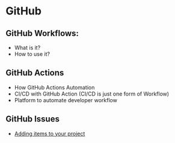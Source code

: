 # GitHub
## GitHub Workflows:
- What is it?
- How to use it?

## GitHub Actions
- How GitHub Actions Automation 
- CI/CD with GitHub Action (CI/CD is just one form of Workflow)
- Platform to automate developer workflow

## GitHub Issues
- [Adding items to your project](https://docs.github.com/en/issues/planning-and-tracking-with-projects/managing-items-in-your-project/adding-items-to-your-project)